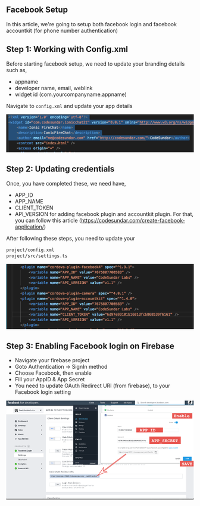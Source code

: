 ## Facebook Setup

In this article, we're going to setup both facebook login and facebook accountkit (for phone number authentication)

## Step 1: Working with Config.xml

Before starting facebook setup, we need to update your branding details such as,
-  appname
-  developer name, email, weblink
-  widget id (com.yourcompanyname.appname)

Navigate to ``config.xml`` and update your app details

![updating config]( https://github.com/codesundar/firebase-chat-ionic/blob/master/img/config-file.png "updating config")

## Step 2: Updating credentials

Once, you have completed these, we need have,
- APP_ID
- APP_NAME
- CLIENT_TOKEN
- API_VERSION
for adding facebook plugin and accountkit plugin. For that, you can follow this article (https://codesundar.com/create-facebook-application/)

After following these steps, you need to update your

    project/config.xml
    project/src/settings.ts

![updating config 2]( https://github.com/codesundar/firebase-chat-ionic/blob/master/img/config-file-2.png "updating config 2")


## Step 3: Enabling Facebook login on Firebase

- Navigate your firebase project
- Goto Authentication -> SignIn method
- Choose Facebook, then enable
- Fill your AppID & App Secret
- You need to update OAuth Redirect URI (from firebase), to your Facebook login setting

![updating config 2]( https://github.com/codesundar/firebase-chat-ionic/blob/master/img/fbauth-redirect.png "updating config 2")